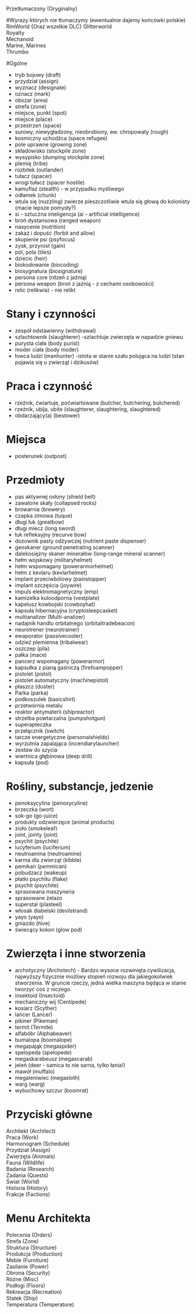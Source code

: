Przetłumaczony (Oryginalny)
  
  
#Wyrazy których nie tłumaczymy (ewentualnie dajemy końcówki polskie)
RimWorld {Oraz wszelkie DLC}
Glitterworld  
Royalty  
Mechanoid  
Marine, Marines  
Thrumbo
  
#Ogólne  
* tryb bojowy (draft)  
* przydział (assign)  
* wyznacz (designate)  
* oznacz (mark)  
* obszar (area)  
* strefa (zone)
* miejsce, punkt (spot)  
* miejsce (place)  
* przestrzeń (space)  
* surowy, niewygładzony, nieobrobiony, ew. chropowaty (rough)  
* kosmiczny uchodźca (space refugee)  
* pole uprawne (growing zone)  
* składowisko (stockpile zone)  
* wysypisko (dumping stockpile zone)  
* plemię (tribe)    
* rozbitek (outlander)  
* tułacz (spacer)  
* wrogi tułacz (spacer hostile) 
* kamuflaż (stealth) - w przypadku myśliwego  
* odłamek (chunk)  
* wtula się (nuzzling) zwierze pieszczotliwie wtula się głową do kolonisty (macie lepsze pomysły?)  
* si - sztuczna inteligencja (ai - artificial intelligence)  
* broń dystansowa (ranged weapon)  
* nasycenie (nutrition)  
* zakaż i dopuść (forbit and allow)  
* skupienie psi (psyfocus)  
* zysk, przyrost (gain)  
* pól, pola (tiles)  
* dziecic (heir)  
* biokodowanie (biocoding)  
* biosygnatura (biosignature)  
* persona core (rdzeń z jaźnią)  
* persona weapon (broń z jaźnią - z cechami osobowości)  
* relic (relikwia) - nie relikt  
  
# Stany i czynności  
* zespół odstawienny (withdrawal)  
* szlachtownik (slaughterer) -szlachtuje zwierzęta w napadzie gniewu  
* purysta ciała (body purist)  
* moder ciała (body moder)  
* łowca ludzi (manhunter) -istota w stanie szału polująca na ludzi (stan pojawia się u zwierząt i dzikusów)

# Praca i czynność  
*  rzeźnik, ćwiartuje, poćwiartowane (butcher, butchering, butchered)  
*  rzeźnik, ubija, ubite (slaughterer, slaughtering, slaughtered)  
*  obdarzający(a) (bestower)
  
# Miejsca  
* posterunek (outpost)  
  
# Przedmioty  
* pas aktywnej osłony (shield belt)  
* zawalone skały (collapsed rocks)  
* browarnia (brewery)  
* czapka zimowa (tuque)  
* długi łuk (greatbow)  
* długi miecz (long sword)  
* łuk refleksyjny (recurve bow)  
* dozownik pasty odżywczej (nutrient paste dispenser)
* geoskaner (ground penetrating scanner)  
* dalekosiężny skaner minerałów (long-range mineral scanner)  
* hełm wojskowy (militaryhelmet)  
* hełm wspomagany (powerarmorhelmet)  
* hełm z kevlaru (kevlarhelmet)  
* implant przeciwbólowy (painstopper)  
* implant szczęścia (joywire)  
* impuls elektromagnetyczny (emp)  
* kamizelka kuloodporna (vestplate)  
* kapelusz kowbojski (cowboyhat)  
* kapsuła hibernacyjna (cryptosleepcasket)  
* multianalizer (Multi-analizer)
* nadajnik handlu orbitalnego (orbitaltradebeacon)  
* neurotrener (neurotrainer)  
* ewaporator (passivecooler)  
* odzież plemienna (tribalwear)  
* oszczep (pila)  
* pałka (mace)  
* pancerz wspomagany (powerarmor)  
* kapsułka z pianą gaśniczą (firefoampopper)  
* pistolet (pistol)  
* pistolet automatyczny (machinepistol)  
* płaszcz (duster)  
* Parka (parka)  
* podkoszulek (basicshirt)  
* przetwórnia metalu  
* reaktor antymaterii (shipreactor)  
* strzelba powtarzalna (pumpshotgun)  
* superapteczka  
* przełącznik (switch)  
* tarcze energetyczne (personalshields)  
* wyrzutnia zapalająca (incendiarylauncher)  
* zestaw do szycia  
* wiertnica głębinowa (deep drill)  
* kapsuła (pod)  

# Rośliny, substancje, jedzenie  
* penoksycylina (penoxycyline)
* brzeczka (wort)  
* sok-go (go-juice)    
* produkty odzwierzęce (animal products)  
* zioło (smokeleaf)  
* joint, jointy (joint)  
* psychit (psychite)
* lucyferium (luciferium)   
* neutroamina (neutroamine) 
* karma dla zwierząt (kibble)  
* pemikan (pemmican)  
* pobudzacz (wakeup)  
* płatki psychitu (flake)  
* psychit (psychite)  
* sprasowana maszyneria  
* sprasowane żelazo  
* superstal (plasteel)  
* włosak diabelski (devilstrand)  
* yayo (yayo)  
* gniazdo (hive)  
* świecący kokon (glow pod)  

# Zwierzęta i inne stworzenia  
* archotyczny (Archotech) - Bardzo wysoce rozwinięta cywilizacja, najwyższy fizycznie możliwy stopień rozwoju dla 
                            jakiegokolwiek stworzenia.
                            W gruncie rzeczy, jedna wielka maszyna będąca w stanie tworzyć coś z niczego.
* insektoid (Insectoid)
* mechaniczny wij (Centipede)  
* kosiarz (Scyther)  
* lancer (Lancer)
* pikiner (Pikeman)
* termit (Termite)
* alfabóbr (Alphabeaver)  
* bumalopa (boomalope)  
* megapająk (megaspider)  
* spelopeda (spelopede)
* megaskarabeusz (megascarab)  
* jeleń (deer - samica to nie sarna, tylko łania!)  
* mawół (muffalo)  
* megaleniwiec (megasloth)
* warg (warg)  
* wybuchowy szczur (boomrat)  
  
# Przyciski główne  
Architekt (Architect)  
Praca (Work)  
Harmonogram (Schedule)  
Przydział (Assign)  
Zwierzęta (Animals)  
Fauna (Wildlife)  
Badania (Research)  
Zadania (Quests)  
Świat (World)  
Historia (History)  
Frakcje (Factions)  

# Menu Architekta  
Polecenia (Orders)  
Strefa (Zone)  
Struktura (Structure)  
Produkcja (Production)  
Meble (Furniture)  
Zasilanie (Power)  
Obrona (Security)  
Różne (Misc)  
Podłogi (Floors)  
Rekreacja (Recreation)  
Statek (Ship)  
Temperatura (Temperature)  
  
  
  